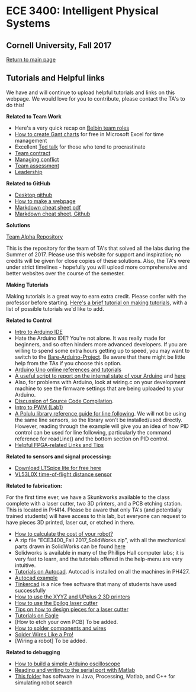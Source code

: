 # ECE 3400: Intelligent Physical Systems
## Cornell University, Fall 2017

[Return to main page](https://cei-lab.github.io/ece3400/)

## Tutorials and Helpful links

We have and will continue to upload helpful tutorials and links on this webpage. We would love for you to contribute, please contact the TA's to do this!

**Related to Team Work**
* Here's a very quick recap on [Belbin team roles](https://www.youtube.com/watch?v=-efhOLVgEvM)
* [How to create Gant charts](https://www.smartsheet.com/blog/gantt-chart-excel01) for free in Microsoft Excel for time management
* Excellent [Ted talk](https://www.ted.com/talks/tim_urban_inside_the_mind_of_a_master_procrastinator/transcript?language=en) for those who tend to procrastinate
* [Team contract](../Teamwork/Team_Contract.md)
* [Managing conflict](../Teamwork/Managing_conflict_Chapter_7.pdf)
* [Team assessment](../Teamwork/GroupProcess-QualitativePeerSelfEval.docx)
* [Leadership](../Teamwork/Leadership.md)

**Related to GitHub**

* [Desktop github](https://desktop.github.com/)
* [How to make a webpage](./webpages/webpages.md)
* [Markdown cheat sheet pdf](https://guides.github.com/pdfs/markdown-cheatsheet-online.pdf)
* [Markdown cheat sheet, Github](https://github.com/adam-p/markdown-here/wiki/Markdown-Cheatsheet)

**Solutions**

[Team Alpha Repository](https://cei-lab.github.io/ECE3400-2017-teamAlpha/)

This is the repository for the team of TA's that solved all the labs during the Summer of 2017. Please use this website for support and inspiration; no credits will be given for close copies of these solutions. Also, the TA's were under strict timelines - hopefully you will upload more comprehensive and better websites over the course of the semester.

**Making Tutorials**

Making tutorials is a great way to earn extra credit. Please confer with the professor before starting. [Here's a brief tutorial on making tutorials](./tutorials.md), with a list of possible tutorials we'd like to add.

**Related to Control**

* [Intro to Arduino IDE](./Arduino/Arduino_Intro.md)
* Hate the Arduino IDE? You're not alone. It was really made for beginners, and so often hinders more advanced developers. If you are willing to spend some extra hours getting up to speed, you may want to switch to the [Bare-Arduino-Project](https://github.com/ladislas/Bare-Arduino-Project). Be aware that there might be little help from the TAs if you choose this option.
* [Arduino Uno online references and tutorials](https://www.arduino.cc/en/Reference/HomePage)
* [A useful script to report on the internal state of your Arduino](https://playground.arduino.cc/Main/ShowInfo) and [here](https://playground.arduino.cc/Main/ShowInfo?action=sourceblock&num=1)
* Also, for problems with Arduino, look at wiring.c on your development machine to see the firmware settings that are being uploaded to your Arduino.
* [Discussion of Source Code Compilation](https://github.com/arduino/Arduino/wiki/Build-Process).
* [Intro to PWM (Lab1)](./PWM/PWM.md)
* [A Polulu library reference guide for line following](https://www.pololu.com/docs/0J19/3). We will not be using the same line sensors, so the library won’t be installed/used directly. However, reading through the example will give you an idea of how PID control can be used for line following, particularly the command reference for readLine() and the bottom section on PID control.
* [Helpful FPGA-related Links and Tips](./FPGA_resources.md)

**Related to sensors and signal processing:**

* [Download LTSpice lite for free here](http://www.linear.com/solutions/ltspice)
* [VL53L0X time-of-flight distance sensor](./sensors/VL53L0X.md)

**Related to fabrication:**

For the first time ever, we have a Skunkworks available to the class complete with a laser cutter, two 3D printers, and a PCB etching station. This is located in PH414. Please be aware that only TA's (and potentially trained students) will have access to this lab, but everyone can request to have pieces 3D printed, laser cut, or etched in there.

* [How to calculate the cost of your robot?](Cost.md)
* A zip file "ECE3400_Fall 2017_SolidWorks.zip", with all the mechanical parts drawn in SolidWorks can be found [here](https://github.com/CEI-lab/ece3400/blob/master/docs/ECE3400_Fall%202017_SolidWorks.zip)
* Solidworks is available in many of the Phillips Hall computer labs; it is very fast to learn, and the tutorials offered in the help-menu are very intuitive.
* [Tutorials on Autocad](./Autocad/AutoCAD_Tutorial.md). Autocad is installed on all the machines in PH427.
* [Autocad example](./Autocad/Wheel_Demo.md)
* [Tinkercad](https://www.tinkercad.com/) is a nice free software that many of students have used successfully
* [How to use the XYYZ and UPplus 2 3D printers](./3Dprinting/3D_Printing_Tutorial.md)
* [How to use the Epilog laser cutter](./LaserCutter/Laser_Cutting_Tutorial.md)
* [Tips on how to design pieces for a laser cutter](./LaserCutter/Design_for_laser_cutters.md)
* [Tutorials on Eagle](./Eagle/Eagle_Tutorial.md)
* [How to etch your own PCB] To be added.
* [How to solder components and wires](./Soldering/Soldering_Tutorial.md)
* [Solder Wires Like a Pro!](https://youtu.be/vL4DuoKGquk)
* [Wiring a robot] To be added.

**Related to debugging**

* [How to build a simple Arduino oscilloscope](https://www.build-electronic-circuits.com/arduino-oscilloscope/)
* [Reading and writing to the serial port with Matlab](https://www.mathworks.com/help/matlab/matlab_external/writing-and-reading-data.html)
* [This folder](../../docs/simulation/) has software in Java, Processing, Matlab, and C++ for simulating robot search
